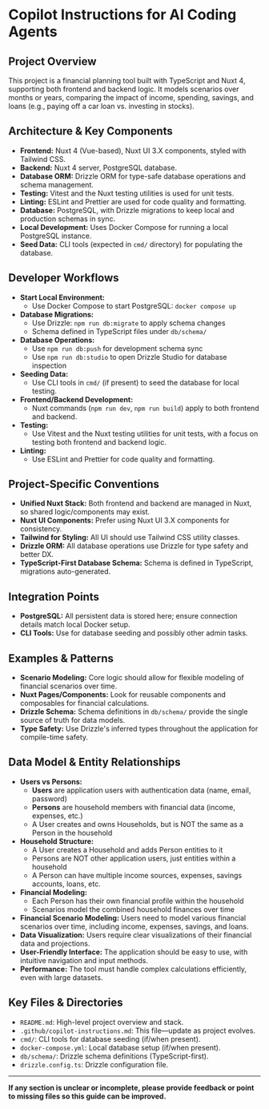 # Copilot Instructions for AI Coding Agents

## Project Overview
This project is a financial planning tool built with TypeScript and Nuxt 4, supporting both frontend and backend logic. It models scenarios over months or years, comparing the impact of income, spending, savings, and loans (e.g., paying off a car loan vs. investing in stocks).

## Architecture & Key Components
- **Frontend:** Nuxt 4 (Vue-based), Nuxt UI 3.X components, styled with Tailwind CSS.
- **Backend:** Nuxt 4 server, PostgreSQL database.
- **Database ORM:** Drizzle ORM for type-safe database operations and schema management.
- **Testing:** Vitest and the Nuxt testing utilities is used for unit tests.
- **Linting:** ESLint and Prettier are used for code quality and formatting.
- **Database:** PostgreSQL, with Drizzle migrations to keep local and production schemas in sync.
- **Local Development:** Uses Docker Compose for running a local PostgreSQL instance.
- **Seed Data:** CLI tools (expected in `cmd/` directory) for populating the database.

## Developer Workflows
- **Start Local Environment:**
  - Use Docker Compose to start PostgreSQL: `docker compose up`
- **Database Migrations:**
  - Use Drizzle: `npm run db:migrate` to apply schema changes
  - Schema defined in TypeScript files under `db/schema/`
- **Database Operations:**
  - Use `npm run db:push` for development schema sync
  - Use `npm run db:studio` to open Drizzle Studio for database inspection
- **Seeding Data:**
  - Use CLI tools in `cmd/` (if present) to seed the database for local testing.
- **Frontend/Backend Development:**
  - Nuxt commands (`npm run dev`, `npm run build`) apply to both frontend and backend.
- **Testing:**
  - Use Vitest and the Nuxt testing utilities for unit tests, with a focus on testing both frontend and backend logic.
- **Linting:**
  - Use ESLint and Prettier for code quality and formatting.

## Project-Specific Conventions
- **Unified Nuxt Stack:** Both frontend and backend are managed in Nuxt, so shared logic/components may exist.
- **Nuxt UI Components:** Prefer using Nuxt UI 3.X components for consistency.
- **Tailwind for Styling:** All UI should use Tailwind CSS utility classes.
- **Drizzle ORM:** All database operations use Drizzle for type safety and better DX.
- **TypeScript-First Database Schema:** Schema is defined in TypeScript, migrations auto-generated.

## Integration Points
- **PostgreSQL:** All persistent data is stored here; ensure connection details match local Docker setup.
- **CLI Tools:** Use for database seeding and possibly other admin tasks.

## Examples & Patterns
- **Scenario Modeling:** Core logic should allow for flexible modeling of financial scenarios over time.
- **Nuxt Pages/Components:** Look for reusable components and composables for financial calculations.
- **Drizzle Schema:** Schema definitions in `db/schema/` provide the single source of truth for data models.
- **Type Safety:** Use Drizzle's inferred types throughout the application for compile-time safety.

## Data Model & Entity Relationships
- **Users vs Persons:** 
  - **Users** are application users with authentication data (name, email, password)
  - **Persons** are household members with financial data (income, expenses, etc.)
  - A User creates and owns Households, but is NOT the same as a Person in the household
- **Household Structure:**
  - A User creates a Household and adds Person entities to it
  - Persons are NOT other application users, just entities within a household
  - A Person can have multiple income sources, expenses, savings accounts, loans, etc.
- **Financial Modeling:**
  - Each Person has their own financial profile within the household
  - Scenarios model the combined household finances over time
- **Financial Scenario Modeling:** Users need to model various financial scenarios over time, including income, expenses, savings, and loans.
- **Data Visualization:** Users require clear visualizations of their financial data and projections.
- **User-Friendly Interface:** The application should be easy to use, with intuitive navigation and input methods.
- **Performance:** The tool must handle complex calculations efficiently, even with large datasets.

## Key Files & Directories
- `README.md`: High-level project overview and stack.
- `.github/copilot-instructions.md`: This file—update as project evolves.
- `cmd/`: CLI tools for database seeding (if/when present).
- `docker-compose.yml`: Local database setup (if/when present).
- `db/schema/`: Drizzle schema definitions (TypeScript-first).
- `drizzle.config.ts`: Drizzle configuration file.

---
**If any section is unclear or incomplete, please provide feedback or point to missing files so this guide can be improved.**
